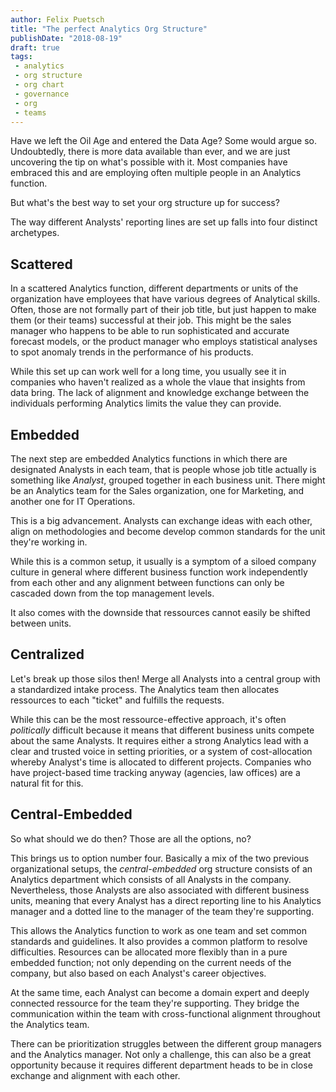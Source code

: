 ```yaml
---
author: Felix Puetsch
title: "The perfect Analytics Org Structure"
publishDate: "2018-08-19"
draft: true
tags: 
 - analytics
 - org structure
 - org chart
 - governance
 - org
 - teams
---
```



Have we left the Oil Age and entered the Data Age? Some would argue so. Undoubtedly, there is more data available than ever, and we are just uncovering the tip on what's possible with it. Most companies have embraced this and are employing often multiple people in an Analytics function.

But what's the best way to set your org structure up for success?

The way different Analysts' reporting lines are set up falls into four distinct archetypes.

## Scattered

In a scattered Analytics function, different departments or units of the organization have employees that have various degrees of Analytical skills. Often, those are not formally part of their job title, but just happen to make them (or their teams) successful at their job. This might be the sales manager who happens to be able to run sophisticated and accurate forecast models, or the product manager who employs statistical analyses to spot anomaly trends in the performance of his products.

While this set up can work well for a long time, you usually see it in companies who haven't realized as a whole the vlaue that insights from data bring. The lack of alignment and knowledge exchange between the individuals performing Analytics limits the value they can provide.

## Embedded

The next step are embedded Analytics functions in which there are designated Analysts in each team, that is people whose job title actually is something like *Analyst*, grouped together in each business unit. There might be an Analytics team for the Sales organization, one for Marketing, and another one for IT Operations.

This is a big advancement. Analysts can exchange ideas with each other, align on methodologies and become develop common standards for the unit they're working in.

While this is a common setup, it usually is a symptom of a siloed company culture in general where different business function work independently from each other and any alignment between functions can only be cascaded down from the top management levels.

It also comes with the downside that ressources cannot easily be shifted between units.

## Centralized

Let's break up those silos then! Merge all Analysts into a central group with a standardized intake process. The Analytics team then allocates ressources to each "ticket" and fulfills the requests.

While this can be the most ressource-effective approach, it's often *politically* difficult because it means that different business units compete about the same Analysts. It requires either a strong Analytics lead with a clear and trusted voice in setting priorities, or a system of cost-allocation whereby Analyst's time is allocated to different projects. Companies who have project-based time tracking anyway (agencies, law offices) are a natural fit for this.

## Central-Embedded

So what should we do then? Those are all the options, no?

This brings us to option number four. Basically a mix of the two previous organizational setups, the *central-embedded* org structure consists of an Analytics department which consists of all Analysts in the company. Nevertheless, those Analysts are also associated with different business units, meaning that every Analyst has a direct reporting line to his Analytics manager and a dotted line to the manager of the team they're supporting.

This allows the Analytics function to work as one team and set common standards and guidelines. It also provides a common platform to resolve difficulties. Resources can be allocated more flexibly than in a pure embedded function; not only depending on the current needs of the company, but also based on each Analyst's career objectives.

At the same time, each Analyst can become a domain expert and deeply connected ressource for the team they're supporting. They bridge the communication within the team with cross-functional alignment throughout the Analytics team.

There can be prioritization struggles between the different group managers and the Analytics manager. Not only a challenge, this can also be a great opportunity because it requires different department heads to be in close exchange and alignment with each other.
